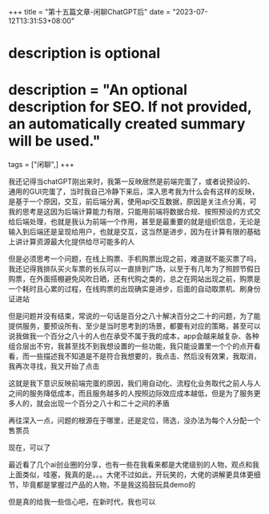 +++
title = "第十五篇文章-闲聊ChatGPT后"
date = "2023-07-12T13:31:53+08:00"

#
# description is optional
#
# description = "An optional description for SEO. If not provided, an automatically created summary will be used."

tags = ["闲聊",]
+++

我还记得当chatGPT刚出来时，我第一反映居然是前端完蛋了，或者说预设的、通用的GUI完蛋了，当时我自己冷静下来后，深入思考我为什么会有这样的反映，是基于一个原因，交互，前后端分离，使用api交互数据，原因是关注点分离，可我的思考是这因为后端计算能力有限，只能用前端将数据合规、按照预设的方式交给后端处理，也就是我认为前端一个作用，甚至是最重要的就是组织信息，无论是输入到后端还是呈现给用户，也就是交互，这当然是进步，因为在计算有限的基础上讲计算资源最大化提供给尽可能多的人

但是必须思考一个问题，在线上购票、手机购票出现之前，难道就不能买票了吗，我还记得我排队买火车票的长队可以一直排到广场，以至于有几年为了照顾节假日购票，在外面搭棚避免风吹日晒，还有代购之类的，总之在网站出现之前，购票是一个耗时且心累的过程，在线购票的出现确实是进步，后面的自动取票机、刷身份证进站

但是问题并没有结束，常说的一句话是百分之八十解决百分之二十的问题，为了能提供服务，要预设所有、至少是当时思考到的场景，都要有对应的策略，甚至可以说我做我一个百分之八十的人也在承受不属于我的成本，app会越来越复杂、各种组合层出不穷，我甚至找不到我想设置的一些功能，我只能设置里一个个的点开看看，而一些描述我不知道是不是符合我想要的，我点击、然后没有效果，我取消，我再次寻找，我又开始了点击

这就是我下意识反映前端完蛋的原因，我们用自动化、流程化业务取代之前人与人之间的服务降低成本，而且服务越多的人按照边际效应成本越低，但是为了服务更多人的，就会出现一个百分之八十和二十之间的矛盾

再往深入一点，问题的根源在于哪里，还是定位，筛选，没办法为每个人分配一个售票员

现在，可以了

最近看了几个ai创业圈的分享，也有一些在我看来都是大佬级别的人物，观点和我上面类似，哇塞，我真的是。。。大佬不过如此，开玩笑的，大佬的讲解更具体更细节，毕竟都是掌握过产品的人物，不是我这捣鼓玩具demo的

但是真的给我一些信心吧，在新时代，我也可以
